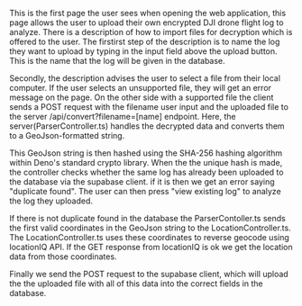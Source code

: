 This is the first page the user sees when opening the web application, this page allows the user to upload their own encrypted DJI drone flight log to analyze. There is a description of how to import files for decryption which is offered to the user. The firstirst step of the description is to name the log they want to upload by typing in the input field above the upload button. This is the name that the log will be given in the database. 

Secondly, the description advises the user to select a file from their local computer. If the user selects an unsupported file, they will get an error message on the page. On the other side with a supported file the client sends a POST request with the filename user input and the uploaded file to the server /api/convert?filename=[name] endpoint. Here, the server(ParserController.ts) handles the decrypted data and converts them to a GeoJson-formatted string. 

This GeoJson string is then hashed using the SHA-256 hashing algorithm within Deno's standard crypto library. When the the unique hash is made, the controller checks whether the same log has already been uploaded to the database via the supabase client. if it is then we get an error saying "duplicate found". The user can then press "view existing log" to analyze the log they uploaded.

If there is not duplicate found in the database the ParserContoller.ts sends the first valid coordinates in the GeoJson string to the LocationController.ts. The LocationController.ts uses these coordinates to reverse geocode using locationIQ API. If the GET response from locationIQ is ok we get the location data from those coordinates. 

Finally we send the POST request to the supabase client, which will upload the the uploaded file with all of this data into the correct fields in the database.
